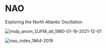 # NAO
Exploring the North Atlantic Oscillation

![mslp_anom_DJFM_atl_1980-01-16-2021-12-01](https://user-images.githubusercontent.com/76565450/162587215-52c5ce88-5949-4ae5-a063-6317565b989d.png)

![nao_index_1864-2019](https://user-images.githubusercontent.com/76565450/162587226-d080b834-d04e-4d34-8168-f2b890419c67.png)
